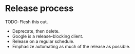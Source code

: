 # Release process

TODO: Flesh this out.

- Deprecate, then delete.
- Google is a release-blocking client.
- Release on a regular schedule.
- Emphasize automating as much of the release as possible.